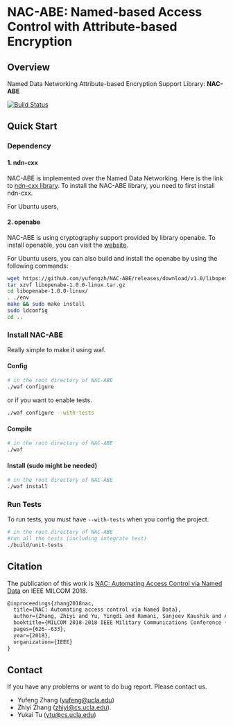 # NAC-ABE: Named-based Access Control with Attribute-based Encryption

## Overview

Named Data Networking Attribute-based Encryption Support Library: **NAC-ABE**

[![Build Status](https://travis-ci.org/Zhiyi-Zhang/NAC-ABE.svg?branch=master)](https://travis-ci.org/Zhiyi-Zhang/NAC-ABE)

## Quick Start

### Dependency

#### 1. ndn-cxx

NAC-ABE is implemented over the Named Data Networking.
Here is the link to [ndn-cxx library](https://github.com/named-data/ndn-cxx).
To install the NAC-ABE library, you need to first install ndn-cxx.

For Ubuntu users, 
#### 2. openabe

NAC-ABE is using cryptography support provided by library openabe. To install openable, you can visit the [website](https://github.com/zeutro/openabe).

For Ubuntu users, you can also build and install the openabe by using the following commands:

```bash
wget https://github.com/yufengzh/NAC-ABE/releases/download/v1.0/libopenabe-1.0.0-linux.tar.gz
tar xzvf libopenabe-1.0.0-linux.tar.gz
cd libopenabe-1.0.0-linux/
. ./env
make && sudo make install
sudo ldconfig
cd ..
```

### Install NAC-ABE

Really simple to make it using waf.

#### Config

```bash
# in the root directory of NAC-ABE
./waf configure
```

or if you want to enable tests.

```bash
./waf configure --with-tests
```

#### Compile

```bash
# in the root directory of NAC-ABE
./waf
```

#### Install (sudo might be needed)

```bash
# in the root directory of NAC-ABE
./waf install
```

### Run Tests

To run tests, you must have `--with-tests` when you config the project.

```bash
# in the root directory of NAC-ABE
#run all the tests (including integrate test)
./build/unit-tests
```

## Citation

The publication of this work is [NAC: Automating Access Control via Named Data](https://arxiv.org/abs/1902.09714) on IEEE MILCOM 2018.

```latex
@inproceedings{zhang2018nac,
  title={NAC: Automating access control via Named Data},
  author={Zhang, Zhiyi and Yu, Yingdi and Ramani, Sanjeev Kaushik and Afanasyev, Alex and Zhang, Lixia},
  booktitle={MILCOM 2018-2018 IEEE Military Communications Conference (MILCOM)},
  pages={626--633},
  year={2018},
  organization={IEEE}
}
```

## Contact

If you have any problems or want to do bug report. Please contact us.

* Yufeng Zhang (yufeng@ucla.edu)
* Zhiyi Zhang (zhiyi@cs.ucla.edu).
* Yukai Tu (ytu@cs.ucla.edu)
